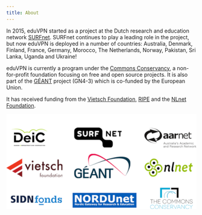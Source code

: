 ```yaml
---
title: About
---
```


In 2015, eduVPN started as a project at the Dutch research and education 
network [SURFnet](https://surfnet.nl/). SURFnet continues to play a leading 
role in the project, but now eduVPN is deployed in a number of countries: 
Australia, Denmark, Finland, France, Germany, Morocco, The Netherlands, Norway, 
Pakistan, Sri Lanka, Uganda and Ukraine! 

eduVPN is currently a program under the 
[Commons Conservancy](https://commonsconservancy.org/), a non-for-profit 
foundation focusing on free and open source projects. It is also part of the 
[GÉANT](https://www.geant.org/) project (GN4-3) which is co-funded by the 
European Union.

It has received funding from the 
[Vietsch Foundation](http://www.vietsch-foundation.org/), 
[RIPE](https://www.ripe.net/) and the [NLnet Foundation](https://nlnet.nl/).

![Participants](img/about_logos.png)
